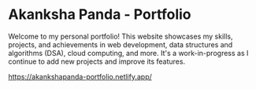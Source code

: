 
# Akanksha Panda - Portfolio


Welcome to my personal portfolio! This website showcases my skills, projects, and achievements in web development, data structures and algorithms (DSA), cloud computing, and more. It's a work-in-progress as I continue to add new projects and improve its features.

https://akankshapanda-portfolio.netlify.app/
